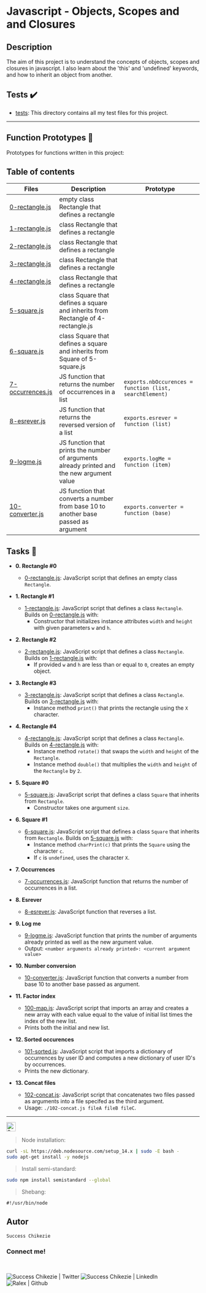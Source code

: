 # Javascript - Objects, Scopes and and Closures

## Description
The aim of this project is to understand the concepts of objects, scopes and closures in javascript. I also learn about the 'this' and 'undefined' keywords, and how to inherit an object from another.

## Tests :heavy_check_mark:

* [tests](./tests): This directory contains all my test files for this project.

*****

## Function Prototypes :floppy_disk:

Prototypes for functions written in this project:

## Table of contents
Files | Description | Prototype                                  
----- | ----------- | -----------
[0-rectangle.js](./0-rectangle.js) | empty class Rectangle that defines a rectangle |
[1-rectangle.js](./1-rectangle.js) | class Rectangle that defines a rectangle |
[2-rectangle.js](./2-rectangle.js) | class Rectangle that defines a rectangle |
[3-rectangle.js](./3-rectangle.js) | class Rectangle that defines a rectangle |
[4-rectangle.js](./4-rectangle.js) | class Rectangle that defines a rectangle |
[5-square.js](./5-square.js) | class Square that defines a square and inherits from Rectangle of 4-rectangle.js |
[6-square.js](./6-square.js) | class Square that defines a square and inherits from Square of 5-square.js |
[7-occurrences.js](./7-occurrences.js) | JS function that returns the number of occurrences in a list | `exports.nbOccurences = function (list, searchElement)` 
[8-esrever.js](./8-esrever.js) | JS function that returns the reversed version of a list | `exports.esrever = function (list)` 
[9-logme.js](./9-logme.js) | JS function that prints the number of arguments already printed and the new argument value | `exports.logMe = function (item)`  
[10-converter.js](./10-converter.js) | JS function that converts a number from base 10 to another base passed as argument | `exports.converter = function (base)`

## Tasks :page_with_curl:

* **0. Rectangle #0**
  * [0-rectangle.js](./0-rectangle.js): JavaScript script that defines an empty
  class `Rectangle`.

* **1. Rectangle #1**
  * [1-rectangle.js](./1-rectangle.js): JavaScript script that defines a class
  `Rectangle`. Builds on [0-rectangle.js](./0-rectangle.js) with:
    * Constructor that initializes instance attributes `width` and `height` with
    given parameters `w` and `h`.

* **2. Rectangle #2**
  * [2-rectangle.js](./2-rectangle.js): JavaScript script that defines a class
  `Rectangle`. Builds on [1-rectangle.js](./1-rectangle.js) with:
    * If provided `w` and `h` are less than or equal to `0`, creates an empty object.

* **3. Rectangle #3**
  * [3-rectangle.js](./3-rectangle.js): JavaScript script that defines a class
  `Rectangle`. Builds on [3-rectangle.js](./3-rectangle.js) with:
    * Instance method `print()` that prints the rectangle using the `X` character.

* **4. Rectangle #4**
  * [4-rectangle.js](./4-rectangle.js): JavaScript script that defines a class
  `Rectangle`. Builds on [4-rectangle.js](./4-rectangle.js) with:
    * Instance method `rotate()` that swaps the `width` and `height` of the `Rectangle`.
    * Instance method `double()` that multiplies the `width` and `height` of the
    `Rectangle` by `2`.

* **5. Square #0**
  * [5-square.js](./5-square.js): JavaScript script that defines a class `Square`
  that inherits from `Rectangle`.
    * Constructor takes one argument `size`.

* **6. Square #1**
  * [6-square.js](./6-square.js): JavaScript script that defines a class `Square`
  that inherits from `Rectangle`. Builds on [5-square.js](./5-square.js) with:
    * Instance method `charPrint(c)` that prints the `Square` using the character
    `c`.
    * If `c` is `undefined`, uses the character `X`.

* **7. Occurrences**
  * [7-occurrences.js](./7-occurrences.js): JavaScript function that returns the
  number of occurrences in a list.

* **8. Esrever**
  * [8-esrever.js](./8-esrever.js): JavaScript function that reverses a list.

* **9. Log me**
  * [9-logme.js](./9-logme.js): JavaScript function that prints the number of
  arguments already printed as well as the new argument value.
  * Output: `<number arguments already printed>: <current argument value>`

* **10. Number conversion**
  * [10-converter.js](./10-converter.js): JavaScript function that converts a number
  from base 10 to another base passed as argument.

* **11. Factor index**
  * [100-map.js](./100-map.js): JavaScript script that imports an array and creates
  a new array with each value equal to the value of initial list times the index of
  the new list.
  * Prints both the initial and new list.

* **12. Sorted occurences**
  * [101-sorted.js](./101-sorted.js): JavaScript script that imports a dictionary
  of occurrences by user ID and computes a new dictionary of user ID's by occurrences.
  * Prints the new dictionary.

* **13. Concat files**
  * [102-concat.js](./102-concat.js): JavaScript script that concatenates two files
  passed as arguments into a file specifed as the third argument.
  * Usage: `./102-concat.js fileA fileB fileC`.

*****

  <div>
<!-- semistandard --> <a href="https://github.com/standard/semistandard" target="_blank"><img height="24px" src="https://raw.githubusercontent.com/standard/semistandard/master/badge.svg" alt="Semistandard Code Style" > </a>
</div>

>Node installation:

```bash
curl -sL https://deb.nodesource.com/setup_14.x | sudo -E bash -
sudo apt-get install -y nodejs
```

> Install semi-standard:

```bash
sudo npm install semistandard --global
```

> Shebang:

```shellscript
#!/usr/bin/node
```

## Autor

```Success Chikezie```

### Connect me!

<br>
<div>

<a  href="https://twitter.com/succynice"  target="_blank">  <img  align="left"  alt="Success Chikezie | Twitter"  src="https://img.shields.io/twitter/follow/succynice?style=social"/>  </a>

<a  href="https://www.linkedin.com/in/succynice/"  target="_blank">  <img  align="left"  alt="Success Chikezie | LinkedIn"  src="https://img.shields.io/badge/LinkedIn-+24K-blue?style=social&logo=linkedin"/>  </a>

<a  href="https://github.com/succynice/"  target="_blank">  <img  align="left"  src="https://img.shields.io/github/followers/succynice?style=social"  alt="Ralex | Github">  </a>
</br>
</div>
